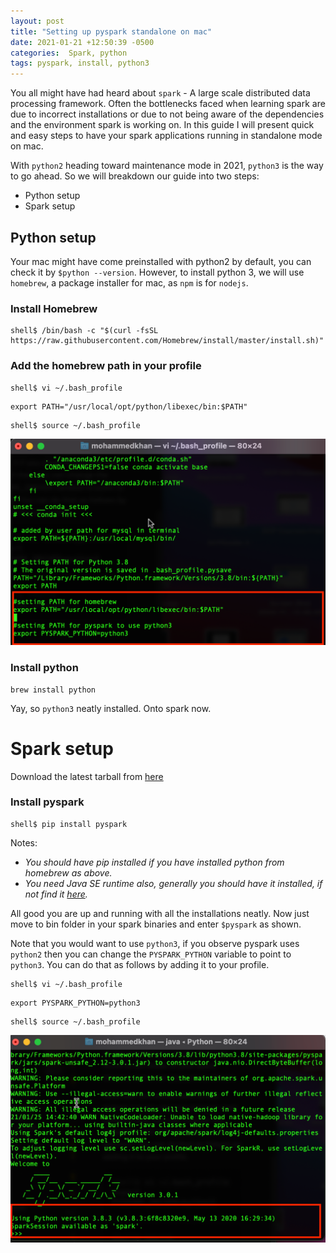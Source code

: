 ```yaml
---
layout: post
title: "Setting up pyspark standalone on mac"
date: 2021-01-21 +12:50:39 -0500
categories:  Spark, python
tags: pyspark, install, python3
---
```


You all might have had heard about `spark` - A large scale distributed data processing framework. Often the bottlenecks faced when learning spark are due to incorrect installations or due to not being aware of the dependencies and the environment spark is working on. In this guide I will present quick and easy steps to have your spark applications running in standalone mode on mac. 

With `python2` heading toward maintenance mode in 2021, `python3` is the way to go ahead. So we will breakdown our guide into two steps:
+ Python setup
+ Spark setup

## Python setup
Your mac might have come preinstalled with python2 by default, you can check it by `$python --version`. However, to install python 3, we will use `homebrew`, a package installer for mac, as `npm` is for `nodejs`.

### Install Homebrew
```shell
shell$ /bin/bash -c "$(curl -fsSL https://raw.githubusercontent.com/Homebrew/install/master/install.sh)"
```

### Add the homebrew path in your profile 

```shell
shell$ vi ~/.bash_profile
```

```shell
export PATH="/usr/local/opt/python/libexec/bin:$PATH"
```

```shell
shell$ source ~/.bash_profile
```

![output][paths]

### Install python

```shell
brew install python
```

Yay, so `python3` neatly installed.  Onto spark now.

# Spark setup

Download the latest tarball from [here][spark]

### Install pyspark
```shell
shell$ pip install pyspark
```

Notes:

+ *You should have pip installed if you have installed python from homebrew as above.*
+ *You need Java SE runtime also, generally you should have it installed, if not find it [here][java].*

All good you are up and running with all the installations neatly. Now just move to bin folder in your spark binaries and enter `$pyspark` as shown. 

Note that you would want to use `python3`, if you observe pyspark uses `python2` then you can change the `PYSPARK_PYTHON` variable to point to `python3`. You can do that as follows by adding it to your profile.

```shell
shell$ vi ~/.bash_profile
```

```shell
export PYSPARK_PYTHON=python3
```

```shell
shell$ source ~/.bash_profile
```
![output][pyspark]

[spark]: https://spark.apache.org/downloads.html
[java]: https://www.oracle.com/java/technologies/javase/javase-jdk8-downloads.html
[pyspark]: /assets/pyspark3.png
[paths]: /assets/PATH.png